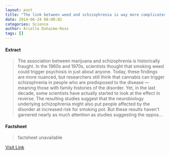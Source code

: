 ```yaml
---
layout: post
title: "The link between weed and schizophrenia is way more complicated than we thought"
date: 2014-06-24 08:00:02
categories: Science
author: Arielle Duhaime-Ross
tags: []
---
```



#### Extract
>The association between marijuana and schizophrenia is historically fraught. In the 1960s and 1970s, scientists thought that smoking weed could trigger psychosis in just about anyone. Today, these findings are more nuanced, but researchers still think that cannabis can trigger schizophrenia in people who are predisposed to the disease — meaning those with family histories of the disorder. Yet, in the last decade, some scientists have actually started to look at the effect in reverse. The resulting studies suggest that the neurobiology underlying schizophrenia might also put people affected by the disorder at increased risk for smoking pot. But these results haven't garnered nearly as much attention as studies suggesting the oppos...

#### Factsheet
>factsheet unavailable

[Visit Link](http://www.theverge.com/2014/6/24/5836762/the-link-between-weed-and-schizophrenia-is-way-more-complicated-than)


